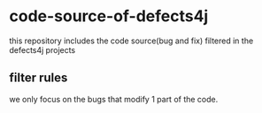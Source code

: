 # code-source-of-defects4j
this repository includes the code source(bug and fix) filtered in the defects4j projects

## filter rules
we only focus on the bugs that modify 1 part of the code.
